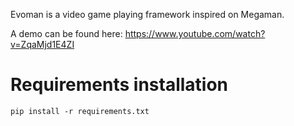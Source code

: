 Evoman is a video game playing framework inspired on Megaman.

A demo can be found here:  https://www.youtube.com/watch?v=ZqaMjd1E4ZI

# Requirements installation
```pip install -r requirements.txt```